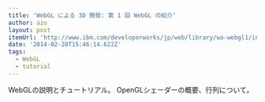 ```yaml
---
title: 'WebGL による 3D 開発: 第 1 回 WebGL の紹介'
author: azu
layout: post
itemUrl: 'http://www.ibm.com/developerworks/jp/web/library/wa-webgl1/index.html'
date: '2014-02-28T15:46:14.622Z'
tags:
  - WebGL
  - tutorial
---
```

WebGLの説明とチュートリアル。
OpenGLシェーダーの概要、行列について。
